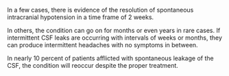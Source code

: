 In a few cases, there is evidence of the resolution of spontaneous intracranial hypotension in a time frame of 2 weeks.

In others, the condition can go on for months or even years in rare cases. If intermittent CSF leaks are occurring with intervals of weeks or months, they can produce intermittent headaches with no symptoms in between.

In nearly 10 percent of patients afflicted with spontaneous leakage of the CSF, the condition will reoccur despite the proper treatment.